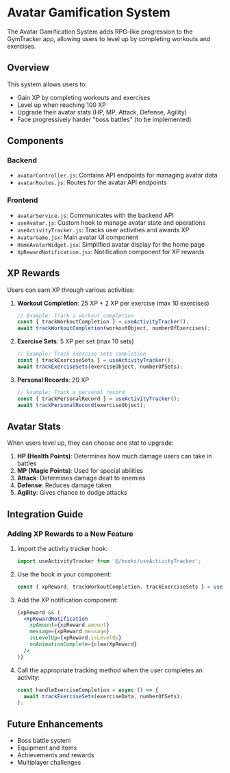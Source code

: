 # Avatar Gamification System

The Avatar Gamification System adds RPG-like progression to the GymTracker app, allowing users to level up by completing workouts and exercises.

## Overview

This system allows users to:
- Gain XP by completing workouts and exercises
- Level up when reaching 100 XP
- Upgrade their avatar stats (HP, MP, Attack, Defense, Agility)
- Face progressively harder "boss battles" (to be implemented)

## Components

### Backend

- `avatarController.js`: Contains API endpoints for managing avatar data
- `avatarRoutes.js`: Routes for the avatar API endpoints

### Frontend

- `avatarService.js`: Communicates with the backend API
- `useAvatar.js`: Custom hook to manage avatar state and operations
- `useActivityTracker.js`: Tracks user activities and awards XP
- `AvatarGame.jsx`: Main avatar UI component
- `HomeAvatarWidget.jsx`: Simplified avatar display for the home page
- `XpRewardNotification.jsx`: Notification component for XP rewards

## XP Rewards

Users can earn XP through various activities:

1. **Workout Completion**: 25 XP + 2 XP per exercise (max 10 exercises)
   ```javascript
   // Example: Track a workout completion
   const { trackWorkoutCompletion } = useActivityTracker();
   await trackWorkoutCompletion(workoutObject, numberOfExercises);
   ```

2. **Exercise Sets**: 5 XP per set (max 10 sets)
   ```javascript
   // Example: Track exercise sets completion
   const { trackExerciseSets } = useActivityTracker();
   await trackExerciseSets(exerciseObject, numberOfSets);
   ```

3. **Personal Records**: 20 XP
   ```javascript
   // Example: Track a personal record
   const { trackPersonalRecord } = useActivityTracker();
   await trackPersonalRecord(exerciseObject);
   ```

## Avatar Stats

When users level up, they can choose one stat to upgrade:

1. **HP (Health Points)**: Determines how much damage users can take in battles
2. **MP (Magic Points)**: Used for special abilities
3. **Attack**: Determines damage dealt to enemies
4. **Defense**: Reduces damage taken
5. **Agility**: Gives chance to dodge attacks

## Integration Guide

### Adding XP Rewards to a New Feature

1. Import the activity tracker hook:
   ```javascript
   import useActivityTracker from '@/hooks/useActivityTracker';
   ```

2. Use the hook in your component:
   ```javascript
   const { xpReward, trackWorkoutCompletion, trackExerciseSets } = useActivityTracker();
   ```

3. Add the XP notification component:
   ```jsx
   {xpReward && (
     <XpRewardNotification
       xpAmount={xpReward.amount}
       message={xpReward.message}
       isLevelUp={xpReward.isLevelUp}
       onAnimationComplete={clearXpReward}
     />
   )}
   ```

4. Call the appropriate tracking method when the user completes an activity:
   ```javascript
   const handleExerciseCompletion = async () => {
     await trackExerciseSets(exerciseData, numberOfSets);
   };
   ```

## Future Enhancements

- Boss battle system
- Equipment and items
- Achievements and rewards
- Multiplayer challenges
